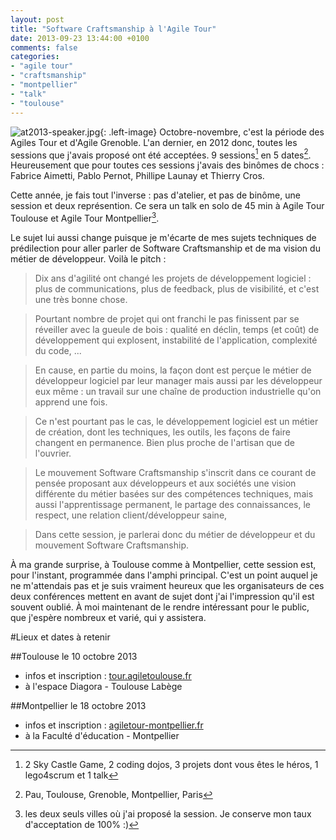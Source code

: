 ```yaml
---
layout: post
title: "Software Craftsmanship à l'Agile Tour"
date: 2013-09-23 13:44:00 +0100
comments: false
categories: 
- "agile tour"
- "craftsmanship"
- "montpellier"
- "talk"
- "toulouse"
---
```

![at2013-speaker.jpg](https://blog.crafting-labs.fr/images/logo/.at2013-speaker_s.jpg){: .left-image}
Octobre-novembre, c'est la période des Agiles Tour et d'Agile Grenoble. L'an dernier, en 2012 donc, toutes les sessions que j'avais proposé ont été acceptées. 9 sessions[^1] en 5 dates[^2]. Heureusement que pour toutes ces sessions j'avais des binômes de chocs : Fabrice Aimetti, Pablo Pernot, Phillipe Launay et Thierry Cros.

Cette année, je fais tout l'inverse : pas d'atelier, et pas de binôme, une session et deux représention. Ce sera un talk en solo de 45 min à Agile Tour Toulouse et Agile Tour Montpellier[^3].


Le sujet lui aussi change puisque je m'écarte de mes sujets techniques de prédilection pour aller parler de Software Craftsmanship et de ma vision du métier de développeur. Voilà le pitch :

>Dix ans d'agilité ont changé les projets de développement logiciel : plus de communications, plus de feedback, plus de visibilité, et c'est une très bonne chose. 

>Pourtant nombre de projet qui ont franchi le pas finissent par se réveiller avec la gueule de bois : qualité en déclin, temps (et coût) de développement qui explosent, instabilité de l'application, complexité du code, ... 

>En cause, en partie du moins, la façon dont est perçue le métier de développeur logiciel par leur manager mais aussi par les développeur eux même : un travail sur une chaîne de production industrielle qu'on apprend une fois. 

>Ce n'est pourtant pas le cas, le développement logiciel est un métier de création, dont les techniques, les outils, les façons de faire changent en permanence. Bien plus proche de l'artisan que de l'ouvrier. 

>Le mouvement Software Craftsmanship s'inscrit dans ce courant de pensée proposant aux développeurs et aux sociétés une vision différente du métier basées sur des compétences techniques, mais aussi l'apprentissage permanent, le partage des connaissances, le respect, une relation client/développeur saine, 

>Dans cette session, je parlerai donc du métier de développeur et du mouvement Software Craftsmanship.

À ma grande surprise, à Toulouse comme à Montpellier, cette session est, pour l'instant, programmée dans l'amphi principal. C'est un point auquel je ne m'attendais pas et je suis vraiment heureux que les organisateurs de ces deux conférences mettent en avant de sujet dont j'ai l'impression qu'il est souvent oublié. À moi maintenant de le rendre intéressant pour le public, que j'espère nombreux et varié, qui y assistera.

#Lieux et dates à retenir

##Toulouse le 10 octobre 2013

* infos et inscription : [tour.agiletoulouse.fr](http://tour.agiletoulouse.fr)
* à l'espace Diagora - Toulouse Labège

##Montpellier le 18 octobre 2013

* infos et inscription : [agiletour-montpellier.fr](http://agiletour-montpellier.fr/)
* à la Faculté d'éducation - Montpellier


[^1]: 2 Sky Castle Game, 2 coding dojos, 3 projets dont vous êtes le héros, 1 lego4scrum et 1 talk
[^2]: Pau, Toulouse, Grenoble, Montpellier, Paris
[^3]: les deux seuls villes où j'ai proposé la session. Je conserve mon taux d'acceptation de 100% :)
